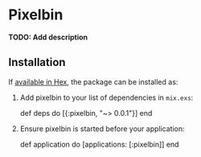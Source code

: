 # Pixelbin

**TODO: Add description**

## Installation

If [available in Hex](https://hex.pm/docs/publish), the package can be installed as:

  1. Add pixelbin to your list of dependencies in `mix.exs`:

        def deps do
          [{:pixelbin, "~> 0.0.1"}]
        end

  2. Ensure pixelbin is started before your application:

        def application do
          [applications: [:pixelbin]]
        end
